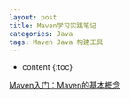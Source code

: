 ```yaml
---
layout: post
title: Maven学习实践笔记
categories: Java
tags: Maven Java 构建工具
---
```


* content
{:toc}

[Maven入门：Maven的基本概念](http://www.tianmaying.com/tutorial/maven-basic)
